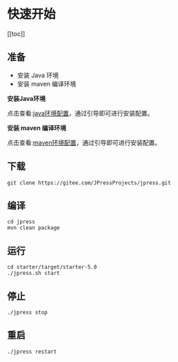 # 快速开始


[[toc]]

## 准备

- 安装 Java 环境
- 安装 maven 编译环境

**安装Java环境**

点击查看:[java环境配置](jdk_config.md)，通过引导即可进行安装配置。


**安装 maven 编译环境**

点击查看:[maven环境配置](maven_config.md)，通过引导即可进行安装配置。

## 下载

```
git clone https://gitee.com/JPressProjects/jpress.git
```

## 编译

```
cd jpress
mvn clean package
```

## 运行

```
cd starter/target/starter-5.0
./jpress.sh start
```

## 停止

```
./jpress stop
```

## 重启

```
./jpress restart
```
